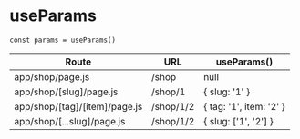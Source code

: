 # useParams

```tsx
const params = useParams()
```

Route | URL | useParams()
---------|----------|---------
app/shop/page.js |/shop |null
app/shop/[slug]/page.js |/shop/1 |{ slug: '1' }
app/shop/[tag]/[item]/page.js| /shop/1/2 |{ tag: '1', item: '2' }
app/shop/[...slug]/page.js |/shop/1/2 |{ slug: ['1', '2'] }
  